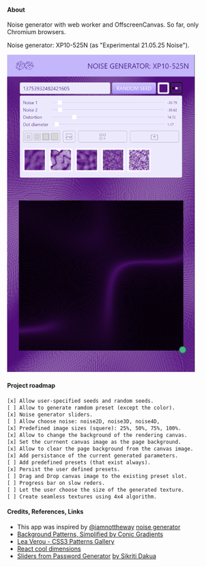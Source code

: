 #### About

Noise generator with web worker and OffscreenCanvas. So far, only Chromium browsers.

Noise generator: XP10-525N (as "Experimental 21.05.25 Noise").

<!-- ![](src/assets/previews/2021-06-14_16-56-56.png) -->

<img src="src/assets/previews/2021-06-14_17-38-45.png" width="440px" />

#### Project roadmap
    [x] Allow user-specified seeds and random seeds.
    [ ] Allow to generate ramdom preset (except the color).
    [x] Noise generator sliders.
    [ ] Allow choose noise: noise2D, noise3D, noise4D,
    [x] Predefined image sizes (squere): 25%, 50%, 75%, 100%.
    [x] Allow to change the background of the rendering canvas.
    [x] Set the currnent canvas image as the page background.
    [x] Allow to clear the page background from the canvas image.
    [x] Add persistance of the current generated parameters.
    [ ] Add predefined presets (that exist always).
    [x] Persist the user defined presets.
    [ ] Drag and Drop canvas image to the existing preset slot.
    [ ] Progress bar on slow reders.
    [ ] Let the user choose the size of the generated texture.
    [ ] Create seamless textures using 4x4 algorithm.

#### Credits, References, Links

* This app was inspired by [@iamnottheway](https://twitter.com/iamnottheway) [noise generator](https://noiseisnice.com)
* [Background Patterns, Simplified by Conic Gradients](https://css-tricks.com/background-patterns-simplified-by-conic-gradients/)
* [Lea Verou - CSS3 Patterns Gallery](https://projects.verou.me/css3patterns/)
* [React cool dimensions](https://react-cool-dimensions.netlify.app/)
* [Sliders from Password Generator](codepen.io/maxzz/pen/LYZJmbb) [by Sikriti Dakua](https://codepen.io/dev_loop/pen/vYYxvbz)

